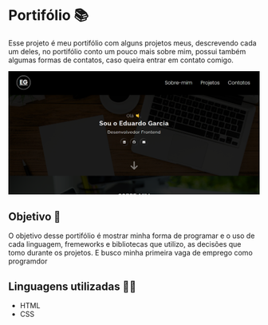 # Portifólio 📚
Esse projeto é meu portifólio com alguns projetos meus, descrevendo cada um deles, no portifólio conto um pouco mais sobre mim, possui também algumas formas de contatos, caso queira entrar em contato comigo.

<img src="./assets/img/pagina-inicial.png">

## Objetivo 📌
O objetivo desse portifólio é mostrar minha forma de programar e o uso de cada linguagem, fremeworks e bibliotecas que utilizo, as decisões que tomo durante os projetos. E busco minha primeira vaga de emprego como programdor

## Linguagens utilizadas 👨‍💻
- HTML
- CSS